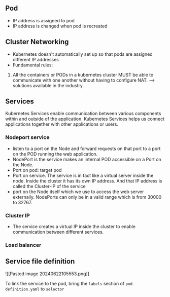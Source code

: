 ## Pod

- IP address is assigned to pod 
- IP address is changed when pod is recreated
## Cluster Networking

- Kubernetes doesn't automatically set up so that pods are assigned different IP addresses
- Fundamental rules: 
1. All the containers or PODs in a kubernetes cluster MUST be able to communicate with one another without having to configure NAT.
--> solutions available in the industry. 


## Services 

Kubernetes Services enable communication between various components within and
outside of the application. Kubernetes Services helps us connect applications
together with other applications or users. 


### Nodeport service

- listen to a port on the Node and forward requests on that port to a port on the POD running the web application.
- NodePort is the service makes an internal POD accessible on a Port on the Node.
- Port on pod: target pod
- Port on service. The service is in fact like a virtual server inside the node. Inside the cluster it has its own IP address. And that IP address is called the Cluster-IP of the service
- port on the Node itself which we use to access the web server externally. NodePorts can only be in a valid range which is from 30000 to 32767.
### Cluster IP

- The service creates a virtual IP inside the cluster to enable communication between different services. 

### Load balancer 


## Service file definition 

![[Pasted image 20240622105553.png]]

To link the service to the pod, bring the `labels` section of `pod-definition.yaml` to `selector`




